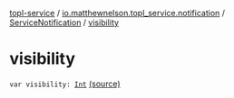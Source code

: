 [topl-service](../../index.md) / [io.matthewnelson.topl_service.notification](../index.md) / [ServiceNotification](index.md) / [visibility](./visibility.md)

# visibility

`var visibility: `[`Int`](https://kotlinlang.org/api/latest/jvm/stdlib/kotlin/-int/index.html) [(source)](https://github.com/05nelsonm/TorOnionProxyLibrary-Android/blob/master/topl-service/src/main/java/io/matthewnelson/topl_service/notification/ServiceNotification.kt#L117)